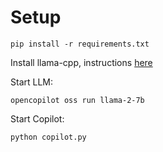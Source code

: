 # Setup

```
pip install -r requirements.txt
```

Install llama-cpp, instructions [here](https://docs.opencopilot.dev/create/opensource-llms)

Start LLM:
```
opencopilot oss run llama-2-7b
```

Start Copilot:
```
python copilot.py
```